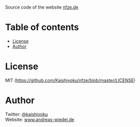 Source code of the website [nfze.de](https://www.nfze.de)

Table of contents
=================
  * [License](#license)
  * [Author](#author)

License
=======
MIT (https://github.com/Kaishiyoku/nfze/blob/master/LICENSE)


Author
======
Twitter: [@kaishiyoku](https://twitter.com/kaishiyoku)  
Website: www.andreas-wiedel.de
